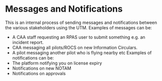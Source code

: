 # Messages and Notifications

This is an internal process of sending messages and notifications between the various stakeholders using the UTM.
Examples of messages can be:

- A CAA staff requesting an RPAS user to submit something e.g. an incident report.
- CAA messaging all pilots/ROCS on new Information Circulars.
- A pilot messaging another pilot who is flying nearby etc
  Examples of notifications can be:
- The platform notifying you on license expiry
- Notifications on new NOTAM
- Notifications on approvals
